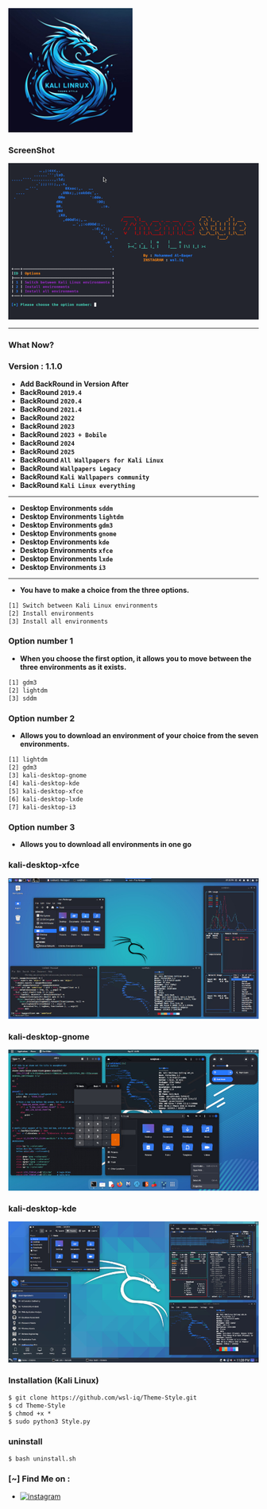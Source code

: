 <img src="image/logo.jpeg" alt="Program Icon" width="250" height="250">

### **ScreenShot**

![Logo](image/ThemeStyleIMAGE.png)

---

### **What Now?**
### **Version : 1.1.0**

- **Add BackRound in Version After**
- **BackRound `2019.4`**   
- **BackRound `2020.4`** 
- **BackRound `2021.4`** 
- **BackRound `2022`** 
- **BackRound `2023`** 
- **BackRound `2023 + Bobile`** 
- **BackRound `2024`** 
- **BackRound `2025`** 
- **BackRound `All Wallpapers for Kali Linux`** 
- **BackRound `Wallpapers Legacy`** 
- **BackRound `Kali Wallpapers community`** 
- **BackRound `Kali Linux everything`**

---


- **Desktop Environments `sddm`** 
- **Desktop Environments `lightdm`** 
- **Desktop Environments `gdm3`** 
- **Desktop Environments `gnome`** 
- **Desktop Environments `kde`** 
- **Desktop Environments `xfce`** 
- **Desktop Environments `lxde`** 
- **Desktop Environments `i3`** 
---
- **You have to make a choice from the three options.**
```
[1] Switch between Kali Linux environments
[2] Install environments
[3] Install all environments
```

### **Option number 1**
- **When you choose the first option, it allows you to move between the three environments as it exists.**
```
[1] gdm3
[2] lightdm
[3] sddm
```

### **Option number 2**
- **Allows you to download an environment of your choice from the seven environments.**
```
[1] lightdm
[2] gdm3
[3] kali-desktop-gnome
[4] kali-desktop-kde
[5] kali-desktop-xfce
[6] kali-desktop-lxde
[7] kali-desktop-i3
```

### **Option number 3**

- **Allows you to download all environments in one go**

### **kali-desktop-xfce**


![Logo](image/kali-desktop-xfce.jpg)


### **kali-desktop-gnome**


![Logo](image/kali-desktop-gnome.jpg)

### **kali-desktop-kde**


![Logo](image/kali-desktop-kde.jpg)




### **Installation (Kali Linux)**

```
$ git clone https://github.com/wsl-iq/Theme-Style.git
$ cd Theme-Style
$ chmod +x *
$ sudo python3 Style.py
```

### **uninstall**
```
$ bash uninstall.sh
```



### **[~] Find Me on :**
- [![instagram](https://img.shields.io/badge/Instagram-wsl.iq-green?style=for-the-badge&logo=instagram)](https://instagram.com/wsl.iq)


